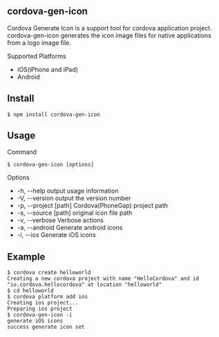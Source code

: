 cordova-gen-icon
-----------------------------------------------------------------------------
Cordova Generate Icon is a support tool for cordova application project.
cordova-gen-icon generates the icon image files for native applications from a logo image file.

Supported Platforms

* iOS(iPhone and iPad)
* Android

Install
-----------------------------------------------------------------------------

    $ npm install cordova-gen-icon

Usage
-----------------------------------------------------------------------------

Command

    $ cordova-gen-icon [options]

Options

* -h, --help            output usage information
* -V, --version         output the version number
* -p, --project [path]  Cordova(PhoneGap) project path
* -s, --source [path]   original icon file path
* -v, --verbose         Verbose actions
* -a, --android         Generate android icons
* -i, --ios             Generate iOS icons

Example
-----------------------------------------------------------------------------

    $ cordova create helloworld
    Creating a new cordova project with name "HelloCordova" and id "io.cordova.hellocordova" at location "helloworld"
    $ cd helloworld 
    $ cordova platform add ios
    Creating ios project...
    Preparing ios project
    $ cordova-gen-icon -i
    generate iOS icons
    success generate icon set

